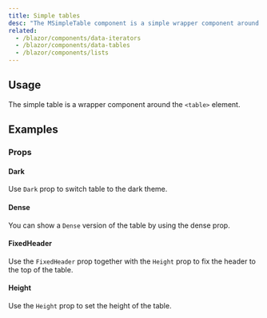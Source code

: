 ```yaml
---
title: Simple tables
desc: "The MSimpleTable component is a simple wrapper component around the <table> element. Inside the component you can use all the regular table elements such as <thead>, <tbody>, <tr>, etc."
related:
  - /blazor/components/data-iterators
  - /blazor/components/data-tables
  - /blazor/components/lists
---
```


## Usage

The simple table is a wrapper component around the `<table>` element.

<masa-example file="Examples.components.simple_tables.Usage"></masa-example>

## Examples

### Props

#### Dark

Use `Dark` prop to switch table to the dark theme.

<masa-example file="Examples.components.simple_tables.Dark"></masa-example>

#### Dense

You can show a `Dense` version of the table by using the dense prop.

<masa-example file="Examples.components.simple_tables.Dense"></masa-example>

#### FixedHeader

Use the `FixedHeader` prop together with the `Height` prop to fix the header to the top of the table.

<masa-example file="Examples.components.simple_tables.FixedHeader"></masa-example>

#### Height

Use the `Height` prop to set the height of the table.

<masa-example file="Examples.components.simple_tables.Height"></masa-example>